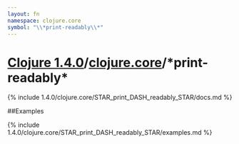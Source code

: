 ```yaml
---
layout: fn
namespace: clojure.core
symbol: "\\*print-readably\\*"
---
```


# [Clojure 1.4.0](../../)/[clojure.core](../)/\*print-readably\*

{% include 1.4.0/clojure.core/STAR_print_DASH_readably_STAR/docs.md %}

##Examples

{% include 1.4.0/clojure.core/STAR_print_DASH_readably_STAR/examples.md %}

